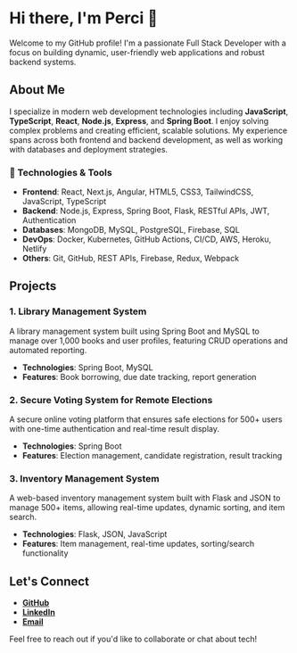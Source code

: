 # Hi there, I'm Perci 👋

Welcome to my GitHub profile! I'm a passionate Full Stack Developer with a focus on building dynamic, user-friendly web applications and robust backend systems.

## About Me

I specialize in modern web development technologies including **JavaScript**, **TypeScript**, **React**, **Node.js**, **Express**, and **Spring Boot**. I enjoy solving complex problems and creating efficient, scalable solutions. My experience spans across both frontend and backend development, as well as working with databases and deployment strategies.

### 🔧 Technologies & Tools

- **Frontend**: React, Next.js, Angular, HTML5, CSS3, TailwindCSS, JavaScript, TypeScript
- **Backend**: Node.js, Express, Spring Boot, Flask, RESTful APIs, JWT, Authentication
- **Databases**: MongoDB, MySQL, PostgreSQL, Firebase, SQL
- **DevOps**: Docker, Kubernetes, GitHub Actions, CI/CD, AWS, Heroku, Netlify
- **Others**: Git, GitHub, REST APIs, Firebase, Redux, Webpack

## Projects

### 1. **Library Management System**
A library management system built using Spring Boot and MySQL to manage over 1,000 books and user profiles, featuring CRUD operations and automated reporting.
- **Technologies**: Spring Boot, MySQL
- **Features**: Book borrowing, due date tracking, report generation

### 2. **Secure Voting System for Remote Elections**
A secure online voting platform that ensures safe elections for 500+ users with one-time authentication and real-time result display.
- **Technologies**: Spring Boot
- **Features**: Election management, candidate registration, result tracking

### 3. **Inventory Management System**
A web-based inventory management system built with Flask and JSON to manage 500+ items, allowing real-time updates, dynamic sorting, and item search.
- **Technologies**: Flask, JSON, JavaScript
- **Features**: Item management, real-time updates, sorting/search functionality

## Let's Connect

- **[GitHub](https://github.com/perciwolday)**
- **[LinkedIn](https://www.linkedin.com/in/perciwolday)**
- **[Email](mailto:wolday1pe@alma.edu)**

Feel free to reach out if you'd like to collaborate or chat about tech!
